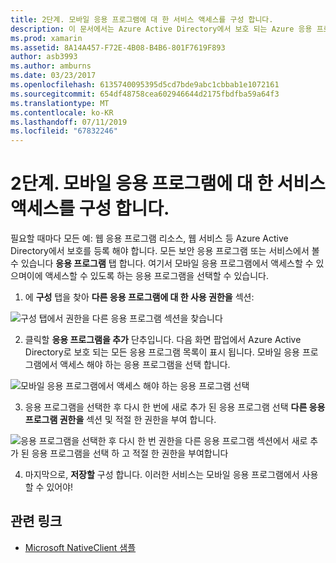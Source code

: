 ```yaml
---
title: 2단계. 모바일 응용 프로그램에 대 한 서비스 액세스를 구성 합니다.
description: 이 문서에서는 Azure Active Directory에서 보호 되는 Azure 응용 프로그램에 대 한 액세스를 사용 하 여 Xamarin 응용 프로그램을 제공 하는 방법을 설명 합니다.
ms.prod: xamarin
ms.assetid: 8A14A457-F72E-4B08-B4B6-801F7619F893
author: asb3993
ms.author: amburns
ms.date: 03/23/2017
ms.openlocfilehash: 6135740095395d5cd7bde9abc1cbbab1e1072161
ms.sourcegitcommit: 654df48758cea602946644d2175fbdfba59a64f3
ms.translationtype: MT
ms.contentlocale: ko-KR
ms.lasthandoff: 07/11/2019
ms.locfileid: "67832246"
---
```

# <a name="step-2-configure-service-access-for-mobile-application"></a>2단계. 모바일 응용 프로그램에 대 한 서비스 액세스를 구성 합니다.

필요할 때마다 모든 예: 웹 응용 프로그램 리소스, 웹 서비스 등 Azure Active Directory에서 보호를 등록 해야 합니다. 모든 보안 응용 프로그램 또는 서비스에서 볼 수 있습니다 **응용 프로그램** 탭 합니다. 여기서 모바일 응용 프로그램에서 액세스할 수 있으며이에 액세스할 수 있도록 하는 응용 프로그램을 선택할 수 있습니다.

1. 에 **구성** 탭을 찾아 **다른 응용 프로그램에 대 한 사용 권한을** 섹션:

  ![](configure-images/2.1-configure.png "구성 탭에서 권한을 다른 응용 프로그램 섹션을 찾습니다")

2. 클릭할 **응용 프로그램을 추가** 단추입니다. 다음 화면 팝업에서 Azure Active Directory로 보호 되는 모든 응용 프로그램 목록이 표시 됩니다. 모바일 응용 프로그램에서 액세스 해야 하는 응용 프로그램을 선택 합니다.

  ![](configure-images/2.2-add-application.png "모바일 응용 프로그램에서 액세스 해야 하는 응용 프로그램 선택")

3. 응용 프로그램을 선택한 후 다시 한 번에 새로 추가 된 응용 프로그램 선택 **다른 응용 프로그램 권한을** 섹션 및 적절 한 권한을 부여 합니다.

  ![](configure-images/2.3-permissions.png "응용 프로그램을 선택한 후 다시 한 번 권한을 다른 응용 프로그램 섹션에서 새로 추가 된 응용 프로그램을 선택 하 고 적절 한 권한을 부여합니다")

4. 마지막으로, **저장할** 구성 합니다. 이러한 서비스는 모바일 응용 프로그램에서 사용할 수 있어야!



## <a name="related-links"></a>관련 링크

- [Microsoft NativeClient 샘플](https://github.com/AzureADSamples/NativeClient-MultiTarget-DotNet)
